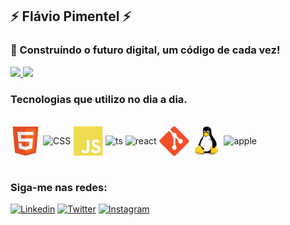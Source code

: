 ## ⚡️ Flávio Pimentel ⚡

### 🔘 Construíndo o futuro digital, um código de cada vez!

<div align="left">
  <a href="https://github.com/flawiin">
    <img height="150em" src="https://github-readme-stats.vercel.app/api?username=flawiin&count_private=true&include_all_commits=true&show_icons=true&theme=dark&hide_border=false&show_owner=true"/>
    <img height="150em" src="https://github-readme-stats.vercel.app/api/top-langs/?username=flawiin&theme=dark&hide_border=false&&layout=compact"/>
  </a>
</div>


### Tecnologias que utilizo no dia a dia.

<div align="left" valign="top"><br>
  
  <img align="center" alt="HTML" height="48" width="48" src="https://raw.githubusercontent.com/devicons/devicon/master/icons/html5/html5-original.svg"/>
  <img align="center" alt="CSS" height="48" width="48" src="https://cdn.jsdelivr.net/gh/devicons/devicon/icons/css3/css3-original.svg"/>
  <img align="center" alt="Js" height="48" width="48" src="https://raw.githubusercontent.com/devicons/devicon/master/icons/javascript/javascript-plain.svg"/>
  <img align="center" alt="ts" height="48" width="48" src="https://cdn.jsdelivr.net/gh/devicons/devicon@latest/icons/typescript/typescript-original.svg"/>
  <img align="center" alt="react" height="48" width="48" src="https://cdn.jsdelivr.net/gh/devicons/devicon@latest/icons/react/react-original.svg"/>
  <img align="center" alt="git" height="48" width="48" src="https://raw.githubusercontent.com/devicons/devicon/master/icons/git/git-original.svg"/>
  <img align="center" alt="linux" height="48" width="48" src="https://raw.githubusercontent.com/devicons/devicon/master/icons/linux/linux-original.svg"/>
  <img align="center" alt="apple" height="48" width="48" src="https://cdn.jsdelivr.net/gh/devicons/devicon@latest/icons/apple/apple-original.svg" />
          
  
          
</div><br>                                                                    
          
          
                    

### Siga-me nas redes:

[![Linkedin](https://img.shields.io/badge/LinkedIn-0077B5?style=for-the-badge&logo=linkedin&logoColor=white)](https://www.linkedin.com/in/flavio-pimentel-04833989/)
[![Twitter](https://img.shields.io/badge/Twitter-1DA1F2?style=for-the-badge&logo=twitter&logoColor=white)](https://twitter.com/real_pimentel)
[![Instagram](https://img.shields.io/badge/Instagram-E4405F?style=for-the-badge&logo=instagram&logoColor=white)](https://www.instagram.com/real_pimentel/)

          
          
          
          
